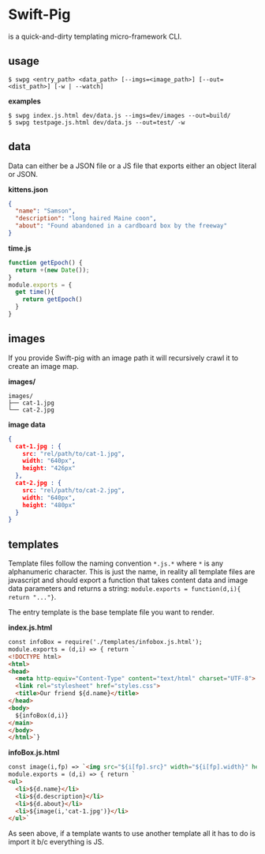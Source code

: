 # Swift-Pig

is a quick-and-dirty templating micro-framework CLI.


<!--![license](https://img.shields.io/github/license/mashape/apistatus.svg?style=for-the-badge)-->

## usage

```shell
$ swpg <entry_path> <data_path> [--imgs=<image_path>] [--out=<dist_path>] [-w | --watch]
```

**examples**
```
$ swpg index.js.html dev/data.js --imgs=dev/images --out=build/
$ swpg testpage.js.html dev/data.js --out=test/ -w
```

## data

Data can either be a JSON file or a JS file that exports either an object literal or JSON.

**kittens.json**
```json
{
  "name": "Samson",
  "description": "long haired Maine coon",
  "about": "Found abandoned in a cardboard box by the freeway"
}
```

**time.js**
```js
function getEpoch() {
  return +(new Date());
}
module.exports = {
  get time(){
    return getEpoch()
  }
}
```

## images

If you provide Swift-pig with an image path it will recursively crawl it to create an image map.

**images/**
```
images/
├── cat-1.jpg
└── cat-2.jpg

```

**image data**
```json
{
  cat-1.jpg : {
    src: "rel/path/to/cat-1.jpg",
    width: "640px",
    height: "426px"
  },
  cat-2.jpg : {
    src: "rel/path/to/cat-2.jpg",
    width: "640px",
    height: "480px"
  }
}
```
## templates

Template files follow the naming convention `*.js.*` where `*` is any alphanumeric character. This is just the name, in reality all template files are javascript and should export a function that takes content data and image data parameters and returns a string: `module.exports = function(d,i){ return "..."}`.

The entry template is the base template file you want to render.

**index.js.html**
```html
const infoBox = require('./templates/infobox.js.html');
module.exports = (d,i) => { return `
<!DOCTYPE html>
<html>
<head>
  <meta http-equiv="Content-Type" content="text/html" charset="UTF-8">
  <link rel="stylesheet" href="styles.css">
  <title>Our friend ${d.name}</title>
</head>
<body>
  ${infoBox(d,i)}
</main>
</body>
</html>`}
```

**infoBox.js.html**
```html
const image(i,fp) => `<img src="${i[fp].src}" width="${i[fp].width}" height="${i[fp].height}"/>`
module.exports = (d,i) => { return `
<ul>
  <li>${d.name}</li>
  <li>${d.description}</li>
  <li>${d.about}</li>
  <li>${image(i,'cat-1.jpg')}</li>
</ul>`
```
As seen above, if a template wants to use another template all it has to do is import it b/c everything is JS.
